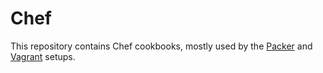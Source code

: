 # Chef

This repository contains Chef cookbooks, mostly used by the [Packer] and [Vagrant] setups.

[Packer]: https://github.com/gusztavvargadr/packer
[Vagrant]: https://github.com/gusztavvargadr/vagrant
